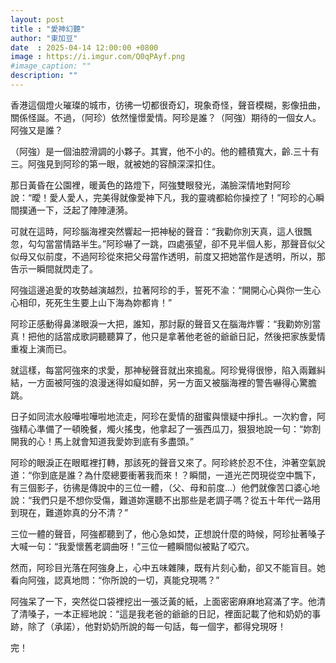 ```yaml
---
layout: post
title : "愛神幻聽"
author: "東加豆"
date  : 2025-04-14 12:00:00 +0800
image : https://i.imgur.com/Q0qPAyf.png
#image_caption: ""
description: ""
---
```


香港這個燈火璀璨的城市，彷彿一切都很奇幻，現象奇怪，聲音模糊，影像扭曲，關係怪誕。不過，（阿珍）依然憧憬愛情。阿珍是誰？（阿強）期待的一個女人。阿強又是誰？

<!--more-->

（阿強）是一個油腔滑調的小夥子。其實，他不小的。他的體積寬大，齡.三十有三。阿強見到阿珍的第一眼，就被她的容顏深深扣住。

那日黃昏在公園裡，暖黃色的路燈下，阿強雙眼發光，滿臉深情地對阿珍說：“曖！愛人愛人，完美得就像愛神下凡，我的靈魂都給你操控了！”阿珍的心瞬間撲通一下，泛起了陣陣漣漪。

可就在這時，阿珍腦海裡突然響起一把神秘的聲音：“我勸你別天真，這人很飄忽，勾勾當當情路半生。”阿珍嚇了一跳，四處張望，卻不見半個人影，那聲音似父似母又似前度，不過阿珍從來把父母當作透明，前度又把她當作是透明，所以，那告示一瞬間就閃走了。

阿強這邊追愛的攻勢越演越烈，拉著阿珍的手，誓死不渝：“開開心心與你一生心心相印，死死生生要上山下海為妳都肯！”

阿珍正感動得鼻涕眼淚一大把，誰知，那討厭的聲音又在腦海炸響：“我勸妳別當真！把他的話當成歌詞聽聽算了，他只是拿著他老爸的爺爺日記，然後把家族愛情重複上演而已。

就這樣，每當阿強來的求愛，那神秘聲音就出來搗亂。阿珍覺得很慘，陷入兩難糾結，一方面被阿強的浪漫迷得如癡如醉，另一方面又被腦海裡的警告嚇得心驚膽跳。

日子如同流水般嘩啦嘩啦地流走，阿珍在愛情的甜蜜與懷疑中掙扎。一次約會，阿強精心準備了一頓晚餐，燭火搖曳，他拿起了一張西瓜刀，狠狠地說一句：“妳割開我的心！馬上就會知道我愛妳到底有多盡頭。”

阿珍的眼淚正在眼眶裡打轉，那該死的聲音又來了。阿珍終於忍不住，沖著空氣說道：“你到底是誰？為什麼總要衝著我而來！？瞬間，一道光芒閃現從空中飄下，有三個影子，彷彿是傳說中的三位一體，（父、母和前度...）他們就像苦口婆心地說：“我們只是不想你受傷，難道妳還聽不出那些是老調子嗎？從五十年代一路用到現在，難道妳真的分不清？”

三位一體的聲音，阿強都聽到了，他心急如焚，正想說什麼的時候，阿珍扯著嗓子大喊一句：“我愛懷舊老調曲呀！”三位一體瞬間似被點了啞穴。

然而，阿珍目光落在阿強身上，心中五味雜陳，既有片刻心動，卻又不能盲目。她看向阿強，認真地問：“你所說的一切，真能兌現嗎？”

阿強呆了一下，突然從口袋裡挖出一張泛黃的紙，上面密密麻麻地寫滿了字。他清了清嗓子，一本正經地說：“這是我老爸的爺爺的日記，裡面記載了他和奶奶的事跡，除了（承諾），他對奶奶所說的每一句話，每一個字，都得兌現呀！

完！

<!--END-->